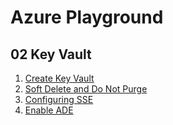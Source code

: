 # Azure Playground

## 02 Key Vault

1. [Create Key Vault](01-create_key_vault.md)
2. [Soft Delete and Do Not Purge](02-soft_delete_do_not_purge.md)
3. [Configuring SSE](03-configuring_sse.md)
4. [Enable ADE](04-enable_ade.md)
